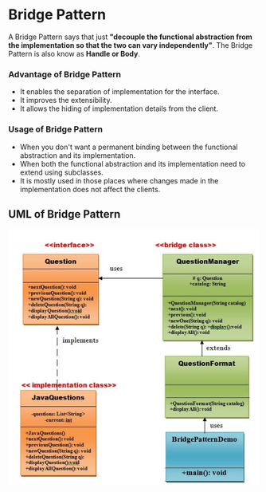 # Bridge Pattern

A Bridge Pattern says that just **"decouple the functional abstraction from the implementation so that the two can vary independently"**.
The Bridge Pattern is also know as **Handle or Body**.

### Advantage of Bridge Pattern
- It enables the separation of implementation for the interface.
- It improves the extensibility.
- It allows the hiding of implementation details from the client.

### Usage of Bridge Pattern
- When you don't want a permanent binding between the functional abstraction and its implementation.
- When both the functional abstraction and its implementation need to extend using subclasses.
- It is mostly used in those places where changes made in the implementation does not affect the clients.

## UML of Bridge Pattern
<img src="img.png">
